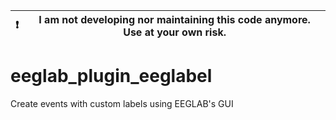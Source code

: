 | :exclamation: | I am not developing nor maintaining this code anymore. Use at your own risk. |
| --------------| ---------------------------------------------------------------------------- |

eeglab_plugin_eeglabel
======================

Create events with custom labels using EEGLAB's GUI
